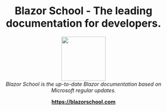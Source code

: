 <h1 align="center">Blazor School - The leading documentation for developers.</h1>

<p align="center">
  <img src="https://blazorschool.com/images/logo.png" width="120px" height="120px"/>
  <br>
  <i>Blazor School is the up-to-date Blazor documentation based on
    <br>Microsoft regular updates.</i>
  <br>
</p>

<p align="center">
  <a href="https://blazorschool.com"><strong>https://blazorschool.com</strong></a>
  <br>
</p>
